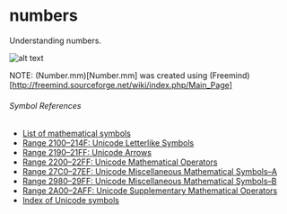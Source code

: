 numbers
=======

Understanding numbers.

![alt text](https://raw2.github.com/amitkr/numbers/master/out/Number.png "Numbers memory map")

NOTE: (Number.mm)[Number.mm] was created using (Freemind)[http://freemind.sourceforge.net/wiki/index.php/Main_Page]

###### Symbol References
* [List of mathematical symbols](https://en.wikipedia.org/wiki/List_of_mathematical_symbols)
* [Range 2100–214F: Unicode Letterlike Symbols](http://www.unicode.org/charts/PDF/U2100.pdf)
* [Range 2190–21FF: Unicode Arrows](http://www.unicode.org/charts/PDF/U2190.pdf)
* [Range 2200–22FF: Unicode Mathematical Operators](http://www.unicode.org/charts/PDF/U2200.pdf)
* [Range 27C0–27EF: Unicode Miscellaneous Mathematical Symbols–A](http://www.unicode.org/charts/PDF/U27C0.pdf)
* [Range 2980–29FF: Unicode Miscellaneous Mathematical Symbols–B](http://www.unicode.org/charts/PDF/U2980.pdf)
* [Range 2A00–2AFF: Unicode Supplementary Mathematical Operators](http://www.unicode.org/charts/PDF/U2A00.pdf)
* [Index of Unicode symbols](http://www.unicode.org/charts/#symbols)
